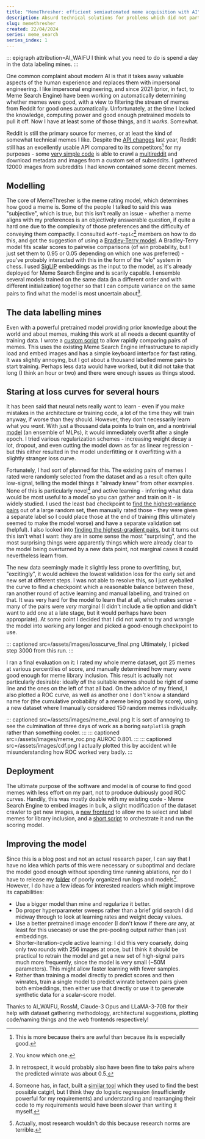 ```yaml
---
title: "MemeThresher: efficient semiautomated meme acquisition with AI"
description: Absurd technical solutions for problems which did not particularly need solving are one of life's greatest joys.
slug: memethresher
created: 22/04/2024
series: meme_search
series_index: 1
---
```

::: epigraph attribution=AI_WAIFU
I think what you need to do is spend a day in the data labeling mines.
:::

One common complaint about modern AI is that it takes away valuable aspects of the human experience and replaces them with impersonal engineering. I like impersonal engineering, and since 2021 (prior, in fact, to Meme Search Engine) have been working on automatically determining whether memes were good, with a view to filtering the stream of memes from Reddit for good ones automatically. Unfortunately, at the time I lacked the knowledge, computing power and good enough pretrained models to pull it off. Now I have at least some of those things, and it *works*. Somewhat.

Reddit is still the primary source for memes, or at least the kind of somewhat technical memes I like. Despite the [API changes](https://en.wikipedia.org/wiki/2023_Reddit_API_controversy) last year, Reddit still has an excellently usable API compared to its competitors[^1] for my purposes - some [very simple code](https://github.com/osmarks/meme-search-engine/blob/master/meme-rater/crawler.py) is able to crawl a [multireddit](https://support.reddithelp.com/hc/en-us/articles/360043043412-What-is-a-custom-feed-and-how-do-I-make-one) and download metadata and images from a custom set of subreddits. I gathered 12000 images from subreddits I had known contained some decent memes.

## Modelling

The core of MemeThresher is the meme rating model, which determines how good a meme is. Some of the people I talked to said this was "subjective", which is true, but this isn't really an issue - whether a meme aligns with my preferences is an objectively answerable question, if quite a hard one due to the complexity of those preferences and the difficulty of conveying them compactly. I consulted `#off-topic`[^2] members on how to do this, and got the suggestion of using a [Bradley-Terry model](https://en.wikipedia.org/wiki/Bradley%E2%80%93Terry_model). A Bradley-Terry model fits scalar scores to pairwise comparisons (of win probability, but I just set them to 0.95 or 0.05 depending on which one was preferred) - you've probably interacted with this in the form of the "elo" system in chess. I used [SigLIP](https://twitter.com/giffmana/status/1707327094982672666) embeddings as the input to the model, as it's already deployed for Meme Search Engine and is scarily capable. I ensemble several models trained on the same data (in a different order and with different initialization) together so that I can compute variance on the same pairs to find what the model is most uncertain about[^3].

## The data labelling mines

Even with a powerful pretrained model providing prior knowledge about the world and about memes, making this work at all needs a decent quantity of training data. I wrote a [custom script](https://github.com/osmarks/meme-search-engine/blob/master/meme-rater/rater_server.py) to allow rapidly comparing pairs of memes. This uses the existing Meme Search Engine infrastructure to rapidly load and embed images and has a simple keyboard interface for fast rating. It was slightly annoying, but I got about a thousand labelled meme pairs to start training. Perhaps less data would have worked, but it did not take that long (I think an hour or two) and there were enough issues as things stood.

## Staring at loss curves for several hours

It has been said that neural nets really want to learn - even if you make mistakes in the architecture or training code, a lot of the time they will train anyway, if worse than they should. However, they don't necessarily learn what you *want*. With just a thousand data points to train on, and a nontrivial [model](https://github.com/osmarks/meme-search-engine/blob/master/meme-rater/model.py) (an ensemble of <span class="hoverdefn" title="multi-layer perceptrons">MLPs</span>), it would immediately overfit after a single epoch. I tried various regularization schemes - increasing weight decay a lot, dropout, and even cutting the model down as far as linear regression - but this either resulted in the model underfitting or it overfitting with a slightly stranger loss curve.

Fortunately, I had sort of planned for this. The existing pairs of memes I rated were randomly selected from the dataset and as a result often quite low-signal, telling the model things it "already knew" from other examples. None of this is particularly novel[^4] and active learning - inferring what data would be most useful to a model so you can gather and train on it - is widely studied. I used the least bad checkpoint to [find the highest-variance pairs](https://github.com/osmarks/meme-search-engine/blob/master/meme-rater/active_learning.py) out of a large random set, then manually rated those - they were given a separate label so I could place those at the end of training (this ultimately seemed to make the model worse) and have a separate validation set (helpful). I also looked into [finding the highest-gradient pairs](https://github.com/osmarks/meme-search-engine/blob/fc6d0c94091e5c858e424cd284ff697e415099be/meme-rater/al2.py), but it turns out this isn't what I want: they are in some sense the most "surprising", and the most surprising things were apparently things which were already clear to the model being overturned by a new data point, not marginal cases it could nevertheless learn from.

The new data seemingly made it slightly less prone to overfitting, but, "excitingly", it would achieve the lowest validation loss for the early set and new set at different steps. I was not able to resolve this, so I just eyeballed the curve to find a checkpoint which a reasonable balance between these, ran another round of active learning and manual labelling, and trained on that. It was very hard for the model to learn that at all, which makes sense - many of the pairs were *very* marginal (I didn't include a tie option and didn't want to add one at a late stage, but it would perhaps have been appropriate). At some point I decided that I did not want to try and wrangle the model into working any longer and picked a good-enough checkpoint to use.

::: captioned src=/assets/images/losscurve_final.png
Ultimately, I picked step 3000 from this run.
:::

I ran a final evaluation on it: I rated my whole meme dataset, got 25 memes at various percentiles of score, and manually determined how many were good enough for meme library inclusion. This result is actually not particularly desirable: ideally *all* the suitable memes should be right of some line and the ones on the left of that all bad. On the advice of my friend, I also plotted a ROC curve, as well as another one I don't know a standard name for (the cumulative probability of a meme being good by score), using a new dataset where I manually considered 150 random memes individually.

::: captioned src=/assets/images/meme_eval.png
It is sort of annoying to see the culmination of three days of work as a boring `matplotlib` graph rather than something cooler.
:::
::: captioned src=/assets/images/meme_roc.png
AUROC 0.801.
:::
::: captioned src=/assets/images/cdf.png
I actually plotted this by accident while misunderstanding how ROC worked very badly.
:::

## Deployment

The ultimate purpose of the software and model is of course to find good memes with less effort on my part, not to produce dubiously good ROC curves. Handily, this was mostly doable with my existing code - Meme Search Engine to embed images in bulk, a slight modification of the dataset crawler to get new images, a [new frontend](https://github.com/osmarks/meme-search-engine/blob/master/meme-rater/library_processing_server.py) to allow me to select and label memes for library inclusion, and a [short script](https://github.com/osmarks/meme-search-engine/blob/master/meme-rater/meme_pipeline.py) to orchestrate it and run the scoring model.

## Improving the model

Since this is a blog post and not an actual research paper, I can say that I have no idea which parts of this were necessary or suboptimal and declare the model good enough without spending time running ablations, nor do I have to release my [folder](https://datasets.osmarks.net/projects-formerly-codenamed-radius-tyrian/) of poorly organized run logs and models[^5]. However, I do have a few ideas for interested readers which might improve its capabilities:

* Use a bigger model than mine and regularize it better.
* Do proper hyperparameter sweeps rather than a brief grid search I did midway through to look at learning rates and weight decay values.
* Use a better pretrained image encoder (I don't know if there *are* any, at least for this usecase) or use the pre-pooling output rather than just embeddings.
* Shorter-iteration-cycle active learning: I did this very coarsely, doing only two rounds with 256 images at once, but I think it should be practical to retrain the model and get a new set of high-signal pairs much more frequently, since the model is very small (~50M parameters). This might allow faster learning with fewer samples.
* Rather than training a model directly to predict scores and then winrates, train a single model to predict winrate between pairs given both embeddings, then either use that directly or use it to generate synthetic data for a scalar-score model.

Thanks to AI_WAIFU, RossM, Claude-3 Opus and LLaMA-3-70B for their help with dataset gathering methodology, architectural suggestions, plotting code/naming things and the web frontends respectively!

[^1]: This is more because theirs are awful than because its is especially good.

[^2]: You know which one.

[^3]: In retrospect, it would probably also have been fine to take pairs where the predicted winrate was about 0.5.

[^4]: Someone has, in fact, built a [similar tool](https://github.com/RossM/image-rater/tree/dev) which they used to find the best possible catgirl, but I think they do logistic regression (insufficiently powerful for my requirements) and understanding and rearranging their code to my requirements would have been slower than writing it myself.

[^5]: Actually, most research wouldn't do this because research norms are terrible.
